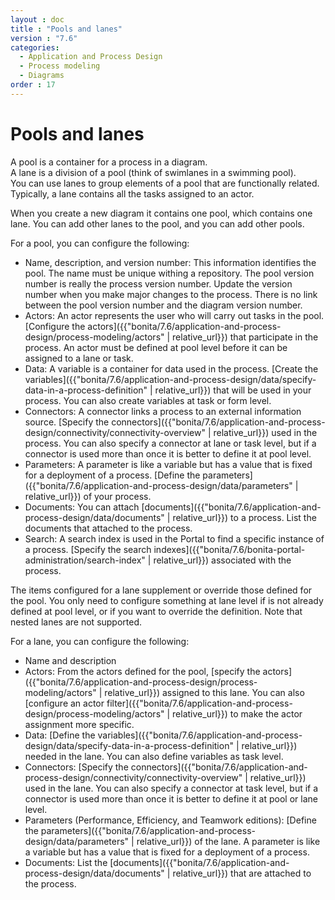 ```yaml
---
layout : doc
title : "Pools and lanes"
version : "7.6"
categories:
  - Application and Process Design
  - Process modeling
  - Diagrams
order : 17
---
```

# Pools and lanes

A pool is a container for a process in a diagram.   
A lane is a division of a pool (think of swimlanes in a swimming pool).   
You can use lanes to group elements of a pool that are functionally related.   
Typically, a lane contains all the tasks assigned to an actor.

When you create a new diagram it contains one pool, which contains one lane. You can add other lanes to the pool, and you can add other pools.

For a pool, you can configure the following:

* Name, description, and version number: This information identifies the pool. The name must be unique withing a repository. The pool version number is really the process version number. Update the version number when you make major changes to the process. There is no link between the pool version number and the diagram version number.
* Actors: An actor represents the user who will carry out tasks in the pool. [Configure the actors]({{"bonita/7.6/application-and-process-design/process-modeling/actors" | relative_url}}) that participate in the process. An actor must be defined at pool level before it can be assigned to a lane or task.
* Data: A variable is a container for data used in the process. [Create the variables]({{"bonita/7.6/application-and-process-design/data/specify-data-in-a-process-definition" | relative_url}}) that will be used in your process. You can also create variables at task or form level.
* Connectors: A connector links a process to an external information source. [Specify the connectors]({{"bonita/7.6/application-and-process-design/connectivity/connectivity-overview" | relative_url}}) used in the process. You can also specify a connector at lane or task level, but if a connector is used more than once it is better to define it at pool level.
* Parameters: A parameter is like a variable but has a value that is fixed for a deployment of a process. [Define the parameters]({{"bonita/7.6/application-and-process-design/data/parameters" | relative_url}}) of your process. 
* Documents: You can attach [documents]({{"bonita/7.6/application-and-process-design/data/documents" | relative_url}}) to a process. List the documents that attached to the process.
* Search: A search index is used in the Portal to find a specific instance of a process. [Specify the search indexes]({{"bonita/7.6/bonita-portal-administration/search-index" | relative_url}}) associated with the process.

The items configured for a lane supplement or override those defined for the pool. You only need to configure something at lane level if is not already defined at pool level, or if you want to override the definition. Note that nested lanes are not supported.  

For a lane, you can configure the following:

* Name and description
* Actors: From the actors defined for the pool, [specify the actors]({{"bonita/7.6/application-and-process-design/process-modeling/actors" | relative_url}}) assigned to this lane. You can also [configure an actor filter]({{"bonita/7.6/application-and-process-design/process-modeling/actors" | relative_url}}) to make the actor assignment more specific.
* Data: [Define the variables]({{"bonita/7.6/application-and-process-design/data/specify-data-in-a-process-definition" | relative_url}}) needed in the lane. You can also define variables as task level.
* Connectors: [Specify the connectors]({{"bonita/7.6/application-and-process-design/connectivity/connectivity-overview" | relative_url}}) used in the lane. You can also specify a connector at task level, but if a connector is used more than once it is better to define it at pool or lane level.
* Parameters (Performance, Efficiency, and Teamwork editions): [Define the parameters]({{"bonita/7.6/application-and-process-design/data/parameters" | relative_url}}) of the lane. A parameter is like a variable but has a value that is fixed for a deployment of a process.
* Documents: List the [documents]({{"bonita/7.6/application-and-process-design/data/documents" | relative_url}}) that are attached to the process.
